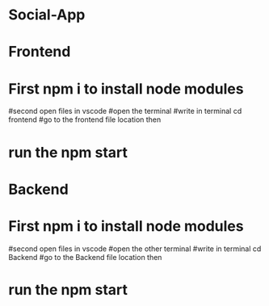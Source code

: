 # Social-App

# Frontend 

# First npm i to install node modules
#second open files in vscode
#open the terminal
#write in terminal cd frontend
#go to the frontend file location then
# run the npm start

# Backend

# First npm i to install node modules
#second open files in vscode
#open the other terminal
#write in terminal cd Backend
#go to the Backend file location then
# run the npm start
